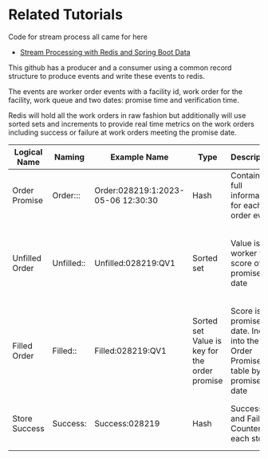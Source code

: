 # Related Tutorials

Code for stream process all came for here
* [Stream Processing with Redis and Spring Boot Data](https://howtodoinjava.com/spring-data/redis-streams-processing/)

This github has a producer and a consumer using a common record structure to produce events and write these events to redis.

The events are worker order events with a facility id, work order for the facility, work queue and two dates:  promise time and verification time.

Redis will hold all the work orders in raw fashion but additionally will use sorted sets and increments to provide real time metrics on the work orders including success or failure at work orders meeting the promise date.

| Logical Name    | Naming                                 | Example Name                        | Type                                          | Description                                                               | Used For                                                                |
|-----------------|----------------------------------------|-------------------------------------|-----------------------------------------------|---------------------------------------------------------------------------|-------------------------------------------------------------------------|
| Order Promise   | Order:<facility>:<workorder>:<promise> | Order:028219:1:2023-05-06 12:30:30	 | Hash                                          | Contains full information for each order event                            | Keep detail information from every promised work order                  |
| Unfilled Order  | Unfilled:<facility>:<queue>	           | Unfilled:028219:QV1	                | Sorted set	                                   | Value is worker with score of promise date	                               | For each store and queue can retrieve workorders sorted by promise date |
| Filled Order	   | Filled:<facility>:<queue>              | 	Filled:028219:QV1	                 | Sorted set	Value is key for the order promise | Score is promise date.	Index into the Order Promise table by promise date |                                                                         |
| Store Success 	 | Success:<facility>                     | 	Success:028219	                    | Hash                                          | 	Success and Failure Counter for each store                               | 	retrieve number of successes and failure by store                      |